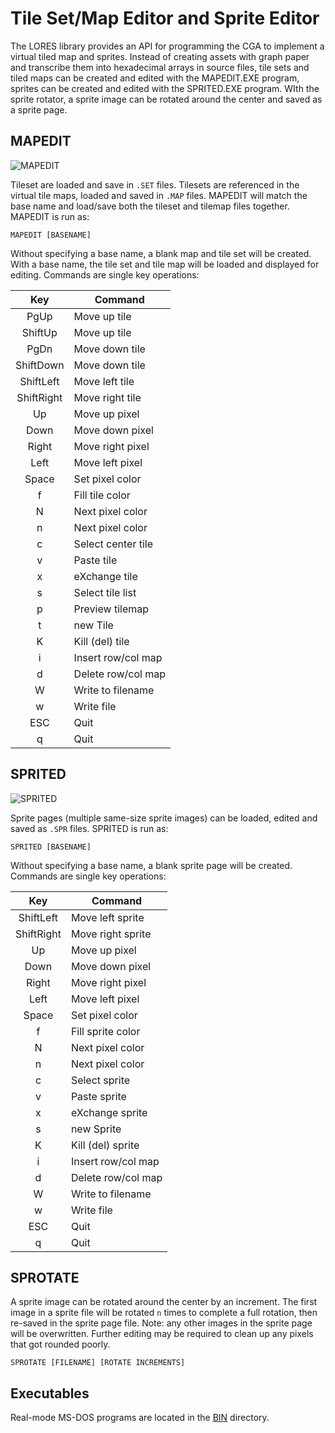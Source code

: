 # Tile Set/Map Editor and Sprite Editor
The LORES library provides an API for programming the CGA to implement a virtual tiled map and sprites. Instead of creating assets with graph paper and transcribe them into hexadecimal arrays in source files, tile sets and tiled maps can be created and edited with the MAPEDIT.EXE program, sprites can be created and edited with the SPRITED.EXE program. WIth the sprite rotator, a sprite image can be rotated around the center and saved as a sprite page.

## MAPEDIT

![MAPEDIT](https://github.com/dschmenk/LORES/blob/main/SRC/MAPEDIT/mapedit_000.png "mapedit")

Tileset are loaded and save in `.SET` files. Tilesets are referenced in the virtual tile maps, loaded and saved in `.MAP` files. MAPEDIT will match the base name and load/save both the tileset and tilemap files together. MAPEDIT is run as:

    MAPEDIT [BASENAME]

Without specifying a base name, a blank map and tile set will be created. With a base name, the tile set and tile map will be loaded and displayed for editing. Commands are single key operations:

 |     Key    |      Command       
 |:----------:|--------------------
 |   PgUp     | Move up tile       
 | ShiftUp    | Move up tile       
 |   PgDn     | Move down tile
 | ShiftDown  | Move down tile     
 | ShiftLeft  | Move left tile     
 | ShiftRight | Move right tile    
 |    Up      | Move up pixel       
 |   Down     | Move down pixel     
 |  Right     | Move right pixel    
 |   Left     | Move left pixel    
 |  Space     | Set pixel color    
 |    f       | Fill tile color    
 |    N       | Next pixel color   
 |    n       | Next pixel color   
 |    c       | Select center tile
 |    v       | Paste tile         
 |    x       | eXchange tile      
 |    s       | Select tile list   
 |    p       | Preview tilemap    
 |    t       | new Tile           
 |    K       | Kill (del) tile    
 |    i       | Insert row/col map
 |    d       | Delete row/col map
 |    W       | Write to filename  
 |    w       | Write file         
 |   ESC      | Quit               
 |    q       | Quit               

## SPRITED

![SPRITED](https://github.com/dschmenk/LORES/blob/main/SRC/MAPEDIT/sprited_000.png "sprited")

Sprite pages (multiple same-size sprite images) can be loaded, edited and saved as `.SPR` files. SPRITED is run as:

    SPRITED [BASENAME]

Without specifying a base name, a blank sprite page will be created. Commands are single key operations:

 |     Key    |      Command       
 |:----------:|--------------------
 | ShiftLeft  | Move left sprite   
 | ShiftRight | Move right sprite  
 |    Up      | Move up pixel       
 |   Down     | Move down pixel     
 |  Right     | Move right pixel   
 |   Left     | Move left pixel    
 |  Space     | Set pixel color    
 |    f       | Fill sprite color  
 |    N       | Next pixel color   
 |    n       | Next pixel color   
 |    c       | Select sprite      
 |    v       | Paste sprite       
 |    x       | eXchange sprite    
 |    s       | new Sprite         
 |    K       | Kill (del) sprite    
 |    i       | Insert row/col map
 |    d       | Delete row/col map
 |    W       | Write to filename  
 |    w       | Write file         
 |   ESC      | Quit               
 |    q       | Quit               

## SPROTATE

A sprite image can be rotated around the center by an increment. The first image in a sprite file will be rotated `n` times to complete a full rotation, then re-saved in the sprite page file. Note: any other images in the sprite page will be overwritten. Further editing may be required to clean up any pixels that got rounded poorly.

    SPROTATE [FILENAME] [ROTATE INCREMENTS]

## Executables

Real-mode MS-DOS programs are located in the [BIN](https://github.com/dschmenk/LORES/tree/main/BIN) directory.
